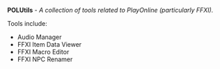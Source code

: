**POLUtils** - _A collection of tools related to PlayOnline (particularly FFXI)._

Tools include:
  * Audio Manager
  * FFXI Item Data Viewer
  * FFXI Macro Editor
  * FFXI NPC Renamer